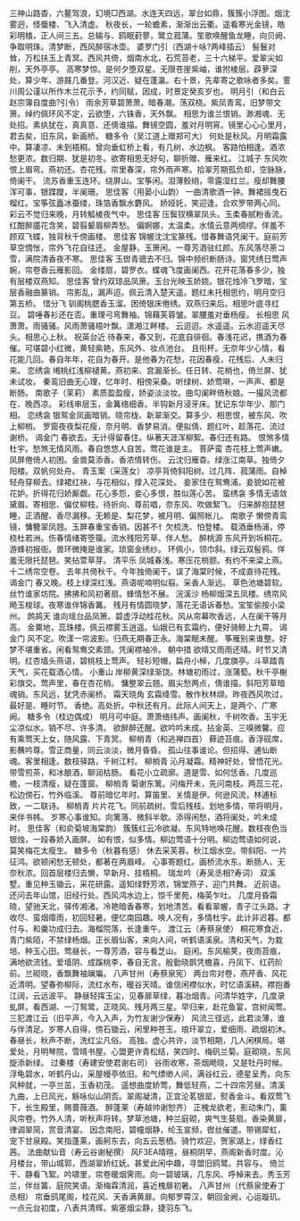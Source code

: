 <!-- { "loadSidebar": true } -->
三神山路杳，六鳌驾浪，幻境□西湖。水连天四远，翠台如鼎，簇簇小浮图。烟沈雾迥，怪蜃楼、飞入清虚。 
秋夜长，一轮蟾素，渐渐出云衢。遥看寒光金镜，皓彩明榼，正人间三五。总输与、鸥眠葑蓼，鹭立菰蒲。笙歌唤醒鱼龙睡，向贝阙、争取明珠。清梦断，西风醉宿冰壶。 
婆罗门引（西湖十咏?两峰插云）
髻鬟对耸，万松扶玉上青冥。西风共倚，烟南水北，石荒苔老，三十六梯平。爱翠尖如削，天外亭亭。 
高寒梦惊。是何夕堕双星。无限苍崖紫岫，谁拊棱层。薜萝深处，算少年、游屐几番登。河汉近、疑在蓬瀛。右十景，先辈寄之歌咏者多矣。霅川周公谨以所作木兰花示予，约同赋，因成，时景定癸亥岁也。 
明月引（和白云赵宗簿自度曲?引令）
雨余芳草碧萧萧。暗春潮。荡双桡。紫凤青鸾，旧梦带文箫。绰约佩环风不定，云欲堕，六铢香，天外飘。 
相思为谁兰恨销。渺湘魂、无处招。素纨犹在，真真意、还倩谁描。舞镜空圆，羞对月明宵。镜里心心心里月，君去矣，旧东风，新画桥。 
糖多令（吴江道上赠郑可大）
何处是秋风。月明霜露中。算凄凉、未到梧桐。曾向垂虹桥上看，有几树、水边枫。 
客路怕相逢。酒浓愁更浓。数归期、犹是初冬。欲寄相思无好句，聊折赠、雁来红。 
江城子
东风吹恨上眉弯。燕初还。杏花残。帘里春深，帘外雨声寒。拾翠芳期孤负却，空脉脉，倚阑干。 
流苏香重玉连环。绕屏山。宝筝闲。泪薄鲛绡，零露湿红兰。瘦却舞腰浑可事，银蹀躞，半阑珊。 
思佳客（用晏小山韵）
一曲清歌酒一钟。舞裙摇曳石榴红。宝筝弦矗冰蚕缕，珠箔香飘水麝风。 
娇娅奼，笑迎逢。合欢罗带两心同。彩云不觉归来晚，月转觚棱夜气中。 
思佳客
压鬓钗横翠凤头。玉柔春腻粉香流。红酣醉靥花含笑，碧翦颦眉柳弄愁。 
偏婀娜，太温柔。水情云意两绸缪。佯羞不顾双飞蝶，独背秋千傍画楼。 
思佳客
锦幄沈沈宝篆残。惜春舞语凭阑干。庭前芳草空惆怅，帘外飞花自往还。 
金屋静，玉箫闲。一尊芳酒驻红颜。东风落尽荼コ雪，满院清香夜不寒。 
思佳客
玉辔青骢去不归。锦中频织断肠诗。窗凭绣日莺声婉，帘卷香云雁影回。 
金缕扇，碧罗衣。蝶魂飞度画阑西。花开花落春多少，独有层楼双燕知。 
思佳客
曾约双琼品凤箫。玉台光映玉娇娆。银花烛冷飞罗暗，宝层香融曲篆销。 
帘影乱，漏声迢。佩云清入楚天遥。题红未托相思约，明月空归第五桥。 
惜分飞
钏阁桃腮香玉溜。困倚银床倦绣。双燕归来后。相思叶底寻红豆。 
碧唾春衫还在否。重理弓弯舞袖。锦藉芙蓉皱。翠腰羞对垂杨瘦。 
长相思
风萧萧。雨骚骚。风雨萧骚梧叶飘。潇湘江畔楼。 
云迢迢。水遥遥。云水迢遥天尽头。相思心上秋。 
祝英台近
待春来，春又到，花底自徘徊。春浅花迟，携酒为春催。可堪碧小红微，黄轻紫艳，东风外、妆点池台。 
且衔杯。无奈年少心情，看花能几回。春自年年，花自为春开。是他春为花愁，花因春瘦，花残后、人未归来。 
恋绣衾
缃桃红浅柳褪黄。燕初来、宫漏渐长。任日转、花梢也，倚兰屏、犹未试妆。 
秦鸾旧曲无心理，忆年时、相傍采桑。听绿树、娇莺啭，一声声、都是断肠。 
南歌子（茉莉）
素质盈盈瘦，娇姿淡淡妆。曲勾阑畔倚秋娘。一撮风流都在、晚西凉。 
彩线串层玉，金篝络细香。半钩新月浸牙床。犹记东华年少、那门相。 
恋绣衾
银鸳金凤画暗销。晓帘栊、新翠渐交。算多少、相思恨，被东风、吹上柳梢。 
罗窗夜夜梨花瘦，奈月明、香梦易消。便拟倩、题红叶，趁落花、流过谢桥。 
谒金门
春欲去。无计得留春住。纵著天涯浑柳絮。春归还有路。 
恨煞多情杜宇。愁煞无情风雨。春自悠悠人自苦。莺花谁是主。 
菩萨蛮
杏花枝上莺声嫩。凤屏倦倚人初困。金兽莫添香。香浓情转伤。 
云沈归雁杳。绿涨江南草。独倚夕阳楼。双帆何处舟。 
青玉案（采莲女）
凉亭背倚斜阳树。过几阵、菰蒲雨。自棹轻舟穿柳去。绿裙红袂，与花相似，撑入花深处。 
妾家住在鸳鸯浦。妾貌如花被花妒。折得花归娇厮觑。花心多怨，妾心多恨，胜似莲心苦。 
蛮绣衾
多情无语敛黛眉。寄相思、偏仗柳枝。待折向、尊前唱，奈东风、吹做絮飞。 
归来醉抱琵琶睡，正酒醒、香尽漏移。无赖是、梨花梦，被月明、偏照帐儿。 
南歌子
懒傍青鸾镜，慵簪翠凤翘。玉屏春重宝香销。因甚不忄欠梳洗、怕登楼。 
载酒垂杨浦，停桡杜若洲。伤春情绪寄箜篌。流水残阳芳草、伴人愁。 
醉桃源
东风开到坼桐花。游蜂初报衙。兽环微掩是谁家。琐窗金绣纱。 
环佩小，领巾斜。绿云双髻鸦。佯羞无限托琵琶。笑拈萱草芽。 
清平乐
凤城春浅。寒压花梢颤。有约不来梁上燕。十二绣帘空卷。 
去年共倚秋千。今年独倚阑干。误了海棠时候，不成直待花残。 
谒金门
春又晚。枝上绿深红浅。燕语呢喃明似翦。采香人渐远。 
草色池塘碧软。丝竹谁家坊院。拂拂和风初著扇。蜂情愁不展。 
浣溪沙
杨柳烟深五凤楼。绣帘风飏玉梭球。夜寒谁伴锦香篝。 
残月有情圆晓梦，落花无语诉春愁。宝笙偷按小梁州。 
鹧鸪天
谁向瑶台品凤箫。碧虚浮动桂花秋。风从帘幕吹香远，人在阑干等月高。 
金粟地，蕊珠楼。佩云襟雾玉逍遥。仙娥已有玄霜约，便好骑鲸上九霄。 
谒金门
风不定。吹漾一帘波影。归燕无期春正永。海棠眠未醒。 
筝雁别来谁整。好梦不堪重省。闲看鸳鸯交素颈。凭阑襟袖冷。 
朝中措
欲晴又雨雨还晴。时节又清明。红杏墙头燕语，碧桃枝上莺声。 
轻衫短帽，扁舟小棹，几度旗亭。斗草踏青天气，买花载酒心情。 
小重山
岸柳黄深绿渐饶。林塘初雨过，涨蒲萄。秋千亭榭彩旗交。莺声里，春在杏花梢。 
慵整翠云翘。眉尖愁两点，倩谁描。斜阳芳草暗魂销。东风远，犹凭赤阑桥。 
霜天晓角
玄霜绛雪。散作秋林缬。昨夜西风吹过，最好是、睡时节。 
香绝。高处折。中秋还有月。此际人间天上，是两个、广寒阙。 
糖多令（桂边偶成）
明月可中庭。萧萧络纬声。画阑秋，千树吹香。玉宇无尘凉似水。销不尽、许多清。 
欲醉醉还醒。欲吟吟未成。拈金英、三嗅微馨。应有乘莺天上女，随风露、下青冥。 
柳梢青（和逃禅四首）
藓迹苔痕。香浮砚席，影蘸吟尊。雪正商量，同云淡淡，微月昏昏。 
孤山往事谁论。但招得、逋仙断魂。客里相逢。数枝驿路，千树江村。 
柳梢青
沁月凝霜。精神好处，曾悟花光。带雪煎茶，和冰酿酒，聊润枯肠。 
看花小立疏廓。道是雪、如何恁香。几度巡檐，一枝清瘦，疑在蓬窗。 
柳梢青
菊谢东篱。问梅开未，先问南枝。两蕊三花，松边傍石，竹外临溪。 
尊前暗忆年时。算笛里、关情是伊。何逊风流，林逋标致，一二联诗。 
柳梢青
片片花飞。同前疏树，雪后残枝。划地多情，带将明月，来伴书帏。 
岁寒心事谁知。向篱落、微斜半欹。添得闲愁，酒将阑处，吟未成时。 
思佳客（和俞菊坡海棠韵）
簇簇红云冷欲凝。东风特地唤花醒。数枝夜色当银烛，一段春娇入画屏。 
如有恨，似多情。柳边莺语十分明。柳边莺语如何说，莫笑梅花太瘦生。 
糖多令（秋暮有感）
休去采芙蓉。秋江烟水空。带斜阳、一片征鸿。欲顿闲愁无顿处，都著在两眉峰。 
心事寄题红。画桥流水东。断肠人、无奈秋浓。回首层楼归去懒，早新月、挂梧桐。 
瑞龙吟（寿吴丞相?寿词）
双溪墅。重见种玉锄云，采花研露。遥知绿野芳浓，锦堂燕子，迎门共舞。 
近前语。还问去年山馆，旧经行处。西风鸿水边上，惊千里苑，梅英乍吐。 
几度月昏霜晓，望驰天北，驿传湘渚。冷艳暗香春寒，划地清苦。看看翠幄，青子江头路。才收尽、蛮烟瘴雨，初回轻暑。便忆南园趣。唤人况有，多情杜宇。此计非迟暮。都付与、和羹功成归去。海榴院落，长逢重午。 
渡江云（寿蔡泉使）
桐花寒食近，青门紫陌，不禁绿杨烟。正长眉仙客，来向人间，听鹤语溪泉。清和天气，为栽培、种玉心田。莺昼长，一尊芳酒，容与看芝山。 
庭闲。东风榆荚，夜雨苔痕，满地欲流钱。爱墙阴、成蹊桃李，春自无言。殷勤晓鹊凭檐喜，丹凤下、红药阶前。兰砌晓，香飘舞袖斓斒。 
八声甘州（寿蔡泉宪）
两台帘对卷，燕芹香、风花近清明。望春弥柳际，流红水布，暖谷天晴。谁信闲襟似水，时忆语溪耕。襟抱番江阔，云远波平。 
静昼轻挥玉尘，见春扉草绿，暮冶烟青。问清华姓字，几度录虬屏。看西湖、一汀鸳鹭，正晓风、残月两三星。早归来，赴花鱼宴，宫树闻莺。 
三犯渡江云（旧平声，今入入声，为竹友谢少保寿）
风流三径远，此君淡薄，谁与伴清足。岁寒人自得，傍石锄云，闲里种苍玉。琅玕翠立，爱细雨、疏烟初沐。春昼长，秋声不断，洗红尘凡俗。 
高独。虚心共许，淡节相期，几人闲棋局。堪爱处，月明琴院，雪晴书屋。心盟更许青松结，笑四时、梅矾兰菊。庭砌晓，东风旋添新绿。 
过秦楼（寿建安使君谢右司）
谷雨收寒，茶烟飏晓，又是牡丹时候。浮龟碧水，听鹤丹山，采屋幔亭依旧。和气缥缈人间，满谷红云，德星呈秀。向东风种就，一亭兰茁，玉香初茂。 
遥想曲度娇莺，舞低轻燕，二十四帘芳昼。清溪九曲，上已风光，觞咏似山阴否。翠阁凝清，正宜沦茗银罂，熨香金斗。看双莺飞下，长生殿里，赐蔷薇酒。 
醉蓬莱（寿越帅谢恕齐）
正槐龙欲老，影动朱门，薰风帘卷。竹外人清，听秋声将转。梦草池塘，种兰庭砌，爽气生葵扇。香染黄扉，律调翠简，赏音清宴。 
因念南阳，碧幢烟静，纶玉宣频，辔丝催遣。带锡犀虹，宠下甘泉殿。笑指蓬莱，画舸东去，向五云葱栖。骑竹欢迎，贺家湖上，绿香红茜。 
法曲献仙音（寿云谷谢秘撰）
风F3EA晴暄，昼桐阴早，燕阁新香时度。沁月楼台，带山城郭，西湖翠娇红妩。甚爱此闲中趣，寻盟旧鸥鹭。共容与。 
倚兰干、静看飞絮。吟啸里，帘卷暖烟霁雨。向一碧玻璃，几东风、呼棹来去。秀玉芳兰，伴丝簧、庭院笑语。渐梅霖清润，喜近槐扉初暑。 
八声甘州（代蔡泉使寿丁丞相）
帘垂鸱尾阁，桂花风、天香满黄扉。向郁罗霄汉，朝回金阙，心运璇玑。一点元台初度，八表共清辉。紫塞烟尘静，捷羽东飞。 
